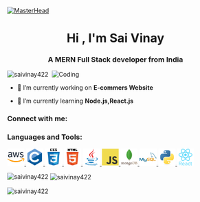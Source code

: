 [![MasterHead](https://www.webstep.in/wp-content/uploads/2022/11/web-development-with-MERN-stack.jpg)](https://saivinay422.io)
<h1 align="center">Hi , I'm Sai Vinay</h1>
<h3 align="center">A MERN Full Stack developer from India</h3>
<img align="right" alt="Coding" width="400" src="https://st5.depositphotos.com/92029848/77204/v/600/depositphotos_772045940-stock-illustration-working-laptop-vector-illustration-simple.jpg"></img>

<p align="left"> <img src="https://komarev.com/ghpvc/?username=saivinay422&label=Profile%20views&color=0e75b6&style=flat" alt="saivinay422" /> </p>

- 🔭 I’m currently working on **E-commers Website**

- 🌱 I’m currently learning **Node.js,React.js**

<h3 align="left">Connect with me:</h3>
<p align="left">
</p>

<h3 align="left">Languages and Tools:</h3>
<p align="left"> <a href="https://aws.amazon.com" target="_blank" rel="noreferrer"> <img src="https://raw.githubusercontent.com/devicons/devicon/master/icons/amazonwebservices/amazonwebservices-original-wordmark.svg" alt="aws" width="40" height="40"/> </a> <a href="https://www.cprogramming.com/" target="_blank" rel="noreferrer"> <img src="https://raw.githubusercontent.com/devicons/devicon/master/icons/c/c-original.svg" alt="c" width="40" height="40"/> </a> <a href="https://www.w3schools.com/css/" target="_blank" rel="noreferrer"> <img src="https://raw.githubusercontent.com/devicons/devicon/master/icons/css3/css3-original-wordmark.svg" alt="css3" width="40" height="40"/> </a> <a href="https://www.w3.org/html/" target="_blank" rel="noreferrer"> <img src="https://raw.githubusercontent.com/devicons/devicon/master/icons/html5/html5-original-wordmark.svg" alt="html5" width="40" height="40"/> </a> <a href="https://www.java.com" target="_blank" rel="noreferrer"> <img src="https://raw.githubusercontent.com/devicons/devicon/master/icons/java/java-original.svg" alt="java" width="40" height="40"/> </a> <a href="https://developer.mozilla.org/en-US/docs/Web/JavaScript" target="_blank" rel="noreferrer"> <img src="https://raw.githubusercontent.com/devicons/devicon/master/icons/javascript/javascript-original.svg" alt="javascript" width="40" height="40"/> </a> <a href="https://www.mongodb.com/" target="_blank" rel="noreferrer"> <img src="https://raw.githubusercontent.com/devicons/devicon/master/icons/mongodb/mongodb-original-wordmark.svg" alt="mongodb" width="40" height="40"/> </a> <a href="https://www.mysql.com/" target="_blank" rel="noreferrer"> <img src="https://raw.githubusercontent.com/devicons/devicon/master/icons/mysql/mysql-original-wordmark.svg" alt="mysql" width="40" height="40"/> </a> <a href="https://www.python.org" target="_blank" rel="noreferrer"> <img src="https://raw.githubusercontent.com/devicons/devicon/master/icons/python/python-original.svg" alt="python" width="40" height="40"/> </a> <a href="https://reactjs.org/" target="_blank" rel="noreferrer"> <img src="https://raw.githubusercontent.com/devicons/devicon/master/icons/react/react-original-wordmark.svg" alt="react" width="40" height="40"/> </a> </p>

<p><img align="left" src="https://github-readme-stats.vercel.app/api/top-langs?username=saivinay422&show_icons=true&locale=en&layout=compact" alt="saivinay422" /></p>

<p>&nbsp;<img align="center" src="https://github-readme-stats.vercel.app/api?username=saivinay422&show_icons=true&locale=en" alt="saivinay422" /></p>

<p><img align="center" src="https://github-readme-streak-stats.herokuapp.com/?user=saivinay422&" alt="saivinay422" /></p>
